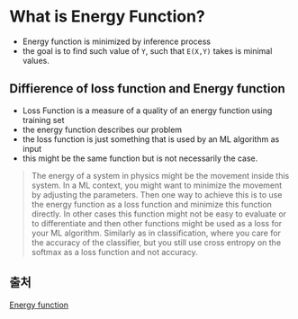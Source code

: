 # What is Energy Function?

- Energy function is minimized by inference process
- the goal is to find such value of ```Y```, such that ```E(X,Y)``` takes is minimal values.

## Diffierence of loss function and Energy function

- Loss Function is a measure of a quality of an energy function using training set
- the energy function describes our problem
- the loss function is just something that is used by an ML algorithm as input
- this might be the same function but is not necessarily the case.

> The energy of a system in physics might be the movement inside this system. In a ML context, you might want to minimize the movement by adjusting the parameters. Then one way to achieve this is to use the energy function as a loss function and minimize this function directly. In other cases this function might not be easy to evaluate or to differentiate and then other functions might be used as a loss for your ML algorithm. Similarly as in classification, where you care for the accuracy of the classifier, but you still use cross entropy on the softmax as a loss function and not accuracy.


## 출처

[Energy function](https://stackoverflow.com/questions/50342526/what-is-the-difference-between-energy-function-and-loss-function)
